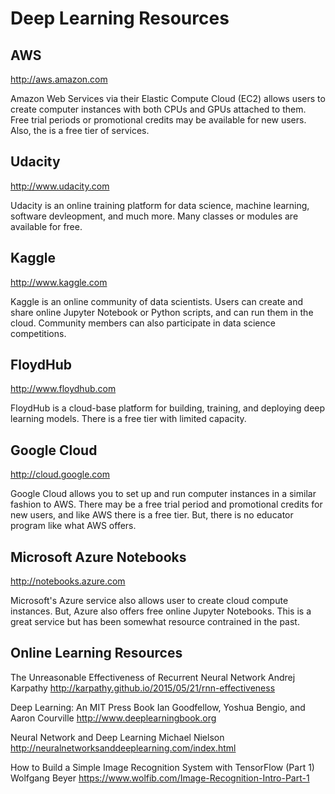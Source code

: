 # Deep Learning Resources

## AWS
http://aws.amazon.com

Amazon Web Services via their Elastic Compute Cloud (EC2) allows users to create computer instances with both CPUs and GPUs attached to them. Free trial periods or promotional credits may be available for new users. Also, the is a free tier of services.

## Udacity
http://www.udacity.com

Udacity is an online training platform for data science, machine learning, software devleopment, and much more. Many classes or modules are available for free. 

## Kaggle
http://www.kaggle.com

Kaggle is an online community of data scientists. Users can create and share online Jupyter Notebook or Python scripts, and can run them in the cloud. Community members can also participate in data science competitions.

## FloydHub
http://www.floydhub.com

FloydHub is a cloud-base platform for building, training, and deploying deep learning models. There is a free tier with limited capacity.

## Google Cloud
http://cloud.google.com

Google Cloud allows you to set up and run computer instances in a similar fashion to AWS. There may be a free trial period and promotional credits for new users, and like AWS there is a free tier. But, there is no educator program like what AWS offers. 

## Microsoft Azure Notebooks

http://notebooks.azure.com

Microsoft's Azure service also allows user to create cloud compute instances. But, Azure also offers free online Jupyter Notebooks. This is a great service but has been somewhat resource contrained in the past. 

## Online Learning Resources

The Unreasonable Effectiveness of Recurrent Neural Network
Andrej Karpathy
http://karpathy.github.io/2015/05/21/rnn-effectiveness

Deep Learning: An MIT Press Book
Ian Goodfellow, Yoshua Bengio, and Aaron Courville
http://www.deeplearningbook.org

Neural Network and Deep Learning
Michael Nielson
http://neuralnetworksanddeeplearning.com/index.html

How to Build a Simple Image Recognition System with TensorFlow (Part 1)
Wolfgang Beyer
https://www.wolfib.com/Image-Recognition-Intro-Part-1
